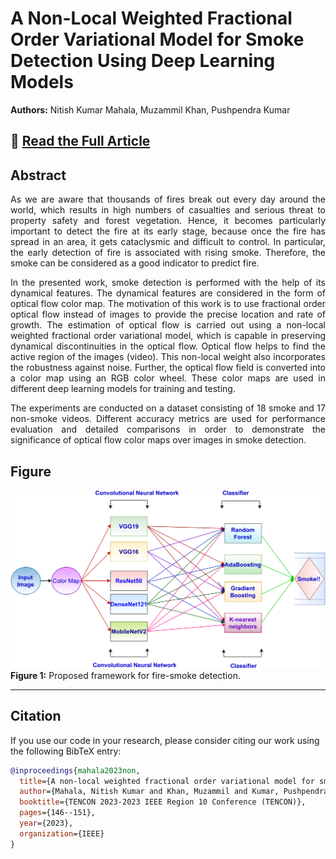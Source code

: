 # A Non-Local Weighted Fractional Order Variational Model for Smoke Detection Using Deep Learning Models

**Authors:** Nitish Kumar Mahala, Muzammil Khan, Pushpendra Kumar  

## 📄 [Read the Full Article](https://ieeexplore.ieee.org/abstract/document/10322437)

## Abstract  
<p align="justify">
As we are aware that thousands of fires break out every day around the world, which results in high numbers
of casualties and serious threat to property safety and forest vegetation. Hence, it becomes particularly important to detect
the fire at its early stage, because once the fire has spread in an
area, it gets cataclysmic and difficult to control. In particular, the early detection of fire is associated with rising smoke.
Therefore, the smoke can be considered as a good indicator to predict fire.
</p>
<p align="justify">
In the presented work, smoke detection is performed with the help of its dynamical features. The dynamical
features are considered in the form of optical flow color map. The motivation of this work is to use fractional order optical
flow instead of images to provide the precise location and rate of growth. The estimation of optical flow is carried out using a
non-local weighted fractional order variational model, which is capable in preserving dynamical discontinuities in the optical
flow. Optical flow helps to find the active region of the images (video). This non-local weight also incorporates the robustness
against noise. Further, the optical flow field is converted into a color map using an RGB color wheel. These color maps are
used in different deep learning models for training and testing.
</p>
<p align="justify">
 The experiments are conducted on a dataset consisting of 18
smoke and 17 non-smoke videos. Different accuracy metrics are
used for performance evaluation and detailed comparisons in
order to demonstrate the significance of optical flow color maps
over images in smoke detection.
</p>

## Figure  
![Figure 1](models/fig01.png)
**Figure 1:** Proposed framework for fire-smoke detection.

---

## Citation

If you use our code in your research, please consider citing our work using the following BibTeX entry:

```bibtex
@inproceedings{mahala2023non,
  title={A non-local weighted fractional order variational model for smoke detection using deep learning models},
  author={Mahala, Nitish Kumar and Khan, Muzammil and Kumar, Pushpendra},
  booktitle={TENCON 2023-2023 IEEE Region 10 Conference (TENCON)},
  pages={146--151},
  year={2023},
  organization={IEEE}
}
